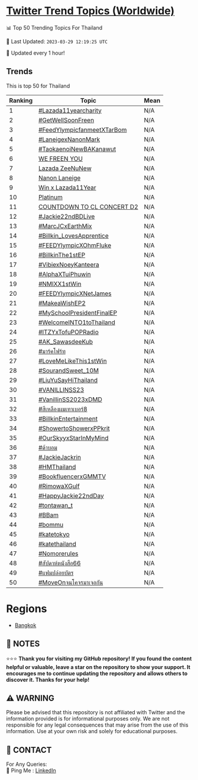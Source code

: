 [Twitter Trend Topics (Worldwide)](https://github.com/ErcinDedeoglu/Twitter-Trend-Topics)
==========


📊 Top 50 Trending Topics For Thailand

📆 Last Updated: `2023-03-29 12:19:25 UTC`

🔧 Updated every 1 hour!


## Trends

This is top 50 for Thailand

| Ranking | Topic | Mean |
| ------- | ------------ | ------------ |
| 1 | [#Lazada11yearcharity](http://twitter.com/search?q=%23Lazada11yearcharity) | N/A |
| 2 | [#GetWellSoonFreen](http://twitter.com/search?q=%23GetWellSoonFreen) | N/A |
| 3 | [#FeedYlympicfanmeetXTarBom](http://twitter.com/search?q=%23FeedYlympicfanmeetXTarBom) | N/A |
| 4 | [#LaneigexNanonMark](http://twitter.com/search?q=%23LaneigexNanonMark) | N/A |
| 5 | [#TaokaenoiNewBAKanawut](http://twitter.com/search?q=%23TaokaenoiNewBAKanawut) | N/A |
| 6 | [WE FREEN YOU](http://twitter.com/search?q=WE+FREEN+YOU) | N/A |
| 7 | [Lazada ZeeNuNew](http://twitter.com/search?q=Lazada+ZeeNuNew) | N/A |
| 8 | [Nanon Laneige](http://twitter.com/search?q=Nanon+Laneige) | N/A |
| 9 | [Win x Lazada11Year](http://twitter.com/search?q=Win+x+Lazada11Year) | N/A |
| 10 | [Platinum](http://twitter.com/search?q=Platinum) | N/A |
| 11 | [COUNTDOWN TO CL CONCERT D2](http://twitter.com/search?q=COUNTDOWN+TO+CL+CONCERT+D2) | N/A |
| 12 | [#Jackie22ndBDLive](http://twitter.com/search?q=%23Jackie22ndBDLive) | N/A |
| 13 | [#MarcJCxEarthMix](http://twitter.com/search?q=%23MarcJCxEarthMix) | N/A |
| 14 | [#Billkin_LovesApprentice](http://twitter.com/search?q=%23Billkin_LovesApprentice) | N/A |
| 15 | [#FEEDYlympicXOhmFluke](http://twitter.com/search?q=%23FEEDYlympicXOhmFluke) | N/A |
| 16 | [#BillkinThe1stEP](http://twitter.com/search?q=%23BillkinThe1stEP) | N/A |
| 17 | [#VibiexNoeyKanteera](http://twitter.com/search?q=%23VibiexNoeyKanteera) | N/A |
| 18 | [#AlphaXTuiPhuwin](http://twitter.com/search?q=%23AlphaXTuiPhuwin) | N/A |
| 19 | [#NMIXX1stWin](http://twitter.com/search?q=%23NMIXX1stWin) | N/A |
| 20 | [#FEEDYlympicXNetJames](http://twitter.com/search?q=%23FEEDYlympicXNetJames) | N/A |
| 21 | [#MakeaWishEP2](http://twitter.com/search?q=%23MakeaWishEP2) | N/A |
| 22 | [#MySchoolPresidentFinalEP](http://twitter.com/search?q=%23MySchoolPresidentFinalEP) | N/A |
| 23 | [#WelcomeINTO1toThailand](http://twitter.com/search?q=%23WelcomeINTO1toThailand) | N/A |
| 24 | [#ITZYxTofuPOPRadio](http://twitter.com/search?q=%23ITZYxTofuPOPRadio) | N/A |
| 25 | [#AK_SawasdeeKub](http://twitter.com/search?q=%23AK_SawasdeeKub) | N/A |
| 26 | [#มาร์คโฟร์ท](http://twitter.com/search?q=%23%e0%b8%a1%e0%b8%b2%e0%b8%a3%e0%b9%8c%e0%b8%84%e0%b9%82%e0%b8%9f%e0%b8%a3%e0%b9%8c%e0%b8%97) | N/A |
| 27 | [#LoveMeLikeThis1stWin](http://twitter.com/search?q=%23LoveMeLikeThis1stWin) | N/A |
| 28 | [#SourandSweet_10M](http://twitter.com/search?q=%23SourandSweet_10M) | N/A |
| 29 | [#LiuYuSayHiThailand](http://twitter.com/search?q=%23LiuYuSayHiThailand) | N/A |
| 30 | [#VANILLINSS23](http://twitter.com/search?q=%23VANILLINSS23) | N/A |
| 31 | [#VanillinSS2023xDMD](http://twitter.com/search?q=%23VanillinSS2023xDMD) | N/A |
| 32 | [#สีเหลืองผมเทาเบอร์8](http://twitter.com/search?q=%23%e0%b8%aa%e0%b8%b5%e0%b9%80%e0%b8%ab%e0%b8%a5%e0%b8%b7%e0%b8%ad%e0%b8%87%e0%b8%9c%e0%b8%a1%e0%b9%80%e0%b8%97%e0%b8%b2%e0%b9%80%e0%b8%9a%e0%b8%ad%e0%b8%a3%e0%b9%8c8) | N/A |
| 33 | [#BillkinEntertainment](http://twitter.com/search?q=%23BillkinEntertainment) | N/A |
| 34 | [#ShowertoShowerxPPkrit](http://twitter.com/search?q=%23ShowertoShowerxPPkrit) | N/A |
| 35 | [#OurSkyyxStarInMyMind](http://twitter.com/search?q=%23OurSkyyxStarInMyMind) | N/A |
| 36 | [#ต้าบอม](http://twitter.com/search?q=%23%e0%b8%95%e0%b9%89%e0%b8%b2%e0%b8%9a%e0%b8%ad%e0%b8%a1) | N/A |
| 37 | [#JackieJackrin](http://twitter.com/search?q=%23JackieJackrin) | N/A |
| 38 | [#HMThailand](http://twitter.com/search?q=%23HMThailand) | N/A |
| 39 | [#BookfluencerxGMMTV](http://twitter.com/search?q=%23BookfluencerxGMMTV) | N/A |
| 40 | [#RimowaXGulf](http://twitter.com/search?q=%23RimowaXGulf) | N/A |
| 41 | [#HappyJackie22ndDay](http://twitter.com/search?q=%23HappyJackie22ndDay) | N/A |
| 42 | [#tontawan_t](http://twitter.com/search?q=%23tontawan_t) | N/A |
| 43 | [#BBam](http://twitter.com/search?q=%23BBam) | N/A |
| 44 | [#bommu](http://twitter.com/search?q=%23bommu) | N/A |
| 45 | [#katetokyo](http://twitter.com/search?q=%23katetokyo) | N/A |
| 46 | [#katethailand](http://twitter.com/search?q=%23katethailand) | N/A |
| 47 | [#Nomorerules](http://twitter.com/search?q=%23Nomorerules) | N/A |
| 48 | [#สัปดาห์หนังสือ66](http://twitter.com/search?q=%23%e0%b8%aa%e0%b8%b1%e0%b8%9b%e0%b8%94%e0%b8%b2%e0%b8%ab%e0%b9%8c%e0%b8%ab%e0%b8%99%e0%b8%b1%e0%b8%87%e0%b8%aa%e0%b8%b7%e0%b8%ad66) | N/A |
| 49 | [#แฟมปล่อยบัตร](http://twitter.com/search?q=%23%e0%b9%81%e0%b8%9f%e0%b8%a1%e0%b8%9b%e0%b8%a5%e0%b9%88%e0%b8%ad%e0%b8%a2%e0%b8%9a%e0%b8%b1%e0%b8%95%e0%b8%a3) | N/A |
| 50 | [#MoveOnจนโคจรมาเจอกัน](http://twitter.com/search?q=%23MoveOn%e0%b8%88%e0%b8%99%e0%b9%82%e0%b8%84%e0%b8%88%e0%b8%a3%e0%b8%a1%e0%b8%b2%e0%b9%80%e0%b8%88%e0%b8%ad%e0%b8%81%e0%b8%b1%e0%b8%99) | N/A |



# Regions

* [Bangkok](</Thailand/Bangkok.md>)



## 📝 NOTES

⭐⭐⭐ **Thank you for visiting my GitHub repository! If you found the content helpful or valuable, leave a star on the repository to show your support. It encourages me to continue updating the repository and allows others to discover it. Thanks for your help!**


## ⚠️ WARNING

Please be advised that this repository is not affiliated with Twitter and the information provided is for informational purposes only. We are not responsible for any legal consequences that may arise from the use of this information. Use at your own risk and solely for educational purposes.


## 📨 CONTACT

 For Any Queries:  
            🏓 Ping Me : [LinkedIn](https://www.linkedin.com/in/ercindedeoglu/)
